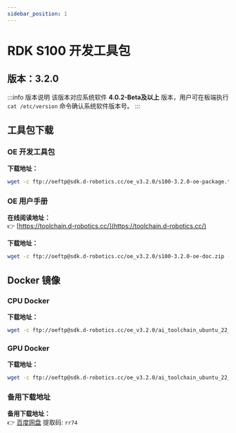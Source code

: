 ```yaml
---
sidebar_position: 1
---
```


# RDK S100 开发工具包

## 版本：3.2.0

:::info 版本说明
该版本对应系统软件 **4.0.2-Beta及以上** 版本，用户可在板端执行 `cat /etc/version` 命令确认系统软件版本号。
:::

## 工具包下载

### OE 开发工具包

**下载地址：**
```bash
wget -c ftp://oeftp@sdk.d-robotics.cc/oe_v3.2.0/s100-3.2.0-oe-package.tgz --ftp-password=Oeftp~123$%
```

### OE 用户手册

**在线阅读地址：**  
👉 [https://toolchain.d-robotics.cc/](https://toolchain.d-robotics.cc/)

**下载地址：**
```bash
wget -c ftp://oeftp@sdk.d-robotics.cc/oe_v3.2.0/s100-3.2.0-oe-doc.zip --ftp-password=Oeftp~123$%
```

## Docker 镜像

### CPU Docker

**下载地址：**
```bash
wget -c ftp://oeftp@sdk.d-robotics.cc/oe_v3.2.0/ai_toolchain_ubuntu_22_s100_cpu_v3.2.0.tar --ftp-password=Oeftp~123$%
```

### GPU Docker

**下载地址：**
```bash
wget -c ftp://oeftp@sdk.d-robotics.cc/oe_v3.2.0/ai_toolchain_ubuntu_22_s100_gpu_v3.2.0.tar --ftp-password=Oeftp~123$%
```

### 备用下载地址
**备用下载地址：**  
👉 [百度网盘](https://pan.baidu.com/s/1_0JxJaEG12e1F3jLt3Rpyg?pwd=rr74) 提取码: `rr74`
